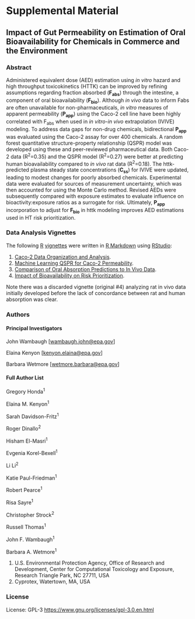 # Supplemental Material

## Impact of Gut Permeability on Estimation of Oral Bioavailability for Chemicals in Commerce and the Environment

### Abstract

Administered equivalent dose (AED) estimation using *in vitro* hazard and high throughput toxicokinetics (HTTK) can be improved by refining assumptions regarding fraction absorbed (**F<sub>abs</sub>**) through the intestine, a component of oral bioavailability (**F<sub>bio</sub>**). Although *in vivo* data to inform Fabs are often unavailable for non-pharmaceuticals, *in vitro* measures of apparent permeability (**P<sub>app</sub>**) using the Caco-2 cell line have been highly correlated with F<sub>abs</sub> when used in *in vitro-in vivo* extrapolation (IVIVE) modeling. To address data gaps for non-drug chemicals, bidirectional **P<sub>app<sub>** was evaluated using the Caco-2 assay for over 400 chemicals. A random forest quantitative structure-property relationship (QSPR) model was developed using these and peer-reviewed pharmaceutical data. Both Caco-2 data (R<sup>2</sup>=0.35) and the QSPR model (R<sup>2</sup>=0.27) were better at predicting human bioavailability compared to *in vivo* rat data (R<sup>2</sup>=0.18). The httk-predicted plasma steady state concentrations (**C<sub>ss</sub>**) for IVIVE were updated, leading to modest changes for poorly absorbed chemicals. Experimental data were evaluated for sources of measurement uncertainty, which was then accounted for using the Monte Carlo method. Revised AEDs were subsequently compared with exposure estimates to evaluate influence on bioactivity:exposure ratios as a surrogate for risk. Ultimately, **P<sub>app</sub>** incorporation to adjust for **F<sub>bio<sub>** in httk modeling improves AED estimations used in HT risk prioritization. 

### Data Analysis Vignettes

The following [R](https://cran.r-project.org/ "R") [vignettes](https://r-pkgs.org/vignettes.html "Vignettes") were written in [R Markdown](https://rmarkdown.rstudio.com/ "R Markdown") using [RStudio](https://posit.co/downloads/ "Download RStudio"):

1. [Caco-2 Data Organization and Analysis](https://github.com/USEPA/comptox-expocast-caco2/blob/main/Vignette1-MakeDataFigures.Rmd "Caco-2 Data").
2. [Machine Learning QSPR for Caco-2 Permeability](https://github.com/USEPA/comptox-expocast-caco2/blob/main/Vignette2-CreateQSPR.Rmd "Machine Learning QSPR").
3. [Comparison of Oral Absorption Predictions to In Vivo Data](https://github.com/USEPA/comptox-expocast-caco2/blob/main/Vignette3-MakeEvaluationFigures.Rmd "Comparison to In Vivo Data").
4. [Impact of Bioavailability on Risk Prioritization](https://github.com/USEPA/comptox-expocast-caco2/blob/main/Vignette5-BioactivityExposureRatio.Rmd "Risk Prioritization").

Note there was a discarded vignette (original #4) analyzing rat in vivo data
initially developed before the lack of concordance between rat and human 
absorption was clear.

### Authors

#### Principal Investigators 
John Wambaugh [wambaugh.john@epa.gov]

Elaina Kenyon [kenyon.elaina@epa.gov]

Barbara Wetmore [wetmore.barbara@epa.gov]

#### Full Author List

Gregory Honda<sup>1</sup>

Elaina M. Kenyon<sup>1</sup>

Sarah Davidson-Fritz<sup>1</sup>

Roger Dinallo<sup>2</sup>

Hisham El-Masri<sup>1</sup>

Evgenia Korel-Bexell<sup>1</sup>

Li Li<sup>2</sup>

Katie Paul-Friedman<sup>1</sup>

Robert Pearce<sup>1</sup>

Risa Sayre<sup>1</sup>

Christopher Strock<sup>2</sup>

Russell Thomas<sup>1</sup>

John F. Wambaugh<sup>1</sup>

Barbara A. Wetmore<sup>1</sup>

1.	U.S. Environmental Protection Agency, Office of Research and Development, Center for Computational Toxicology and Exposure, Research Triangle Park, NC 27711, USA
2.	Cyprotex, Watertown, MA, USA

### License

License: GPL-3 <https://www.gnu.org/licenses/gpl-3.0.en.html>